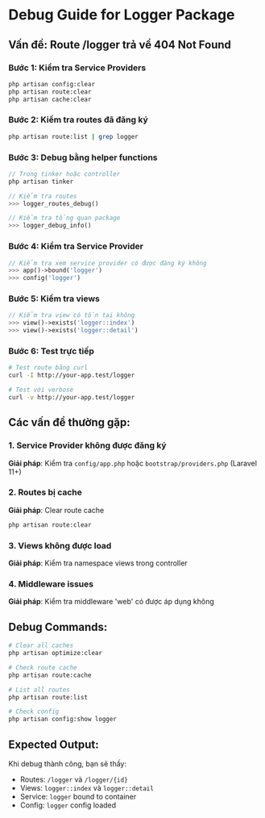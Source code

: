 # Debug Guide for Logger Package

## Vấn đề: Route /logger trả về 404 Not Found

### Bước 1: Kiểm tra Service Providers
```bash
php artisan config:clear
php artisan route:clear
php artisan cache:clear
```

### Bước 2: Kiểm tra routes đã đăng ký
```bash
php artisan route:list | grep logger
```

### Bước 3: Debug bằng helper functions
```php
// Trong tinker hoặc controller
php artisan tinker

// Kiểm tra routes
>>> logger_routes_debug()

// Kiểm tra tổng quan package
>>> logger_debug_info()
```

### Bước 4: Kiểm tra Service Provider
```php
// Kiểm tra xem service provider có được đăng ký không
>>> app()->bound('logger')
>>> config('logger')
```

### Bước 5: Kiểm tra views
```php
// Kiểm tra view có tồn tại không
>>> view()->exists('logger::index')
>>> view()->exists('logger::detail')
```

### Bước 6: Test trực tiếp
```bash
# Test route bằng curl
curl -I http://your-app.test/logger

# Test với verbose
curl -v http://your-app.test/logger
```

## Các vấn đề thường gặp:

### 1. Service Provider không được đăng ký
**Giải pháp**: Kiểm tra `config/app.php` hoặc `bootstrap/providers.php` (Laravel 11+)

### 2. Routes bị cache
**Giải pháp**: Clear route cache
```bash
php artisan route:clear
```

### 3. Views không được load
**Giải pháp**: Kiểm tra namespace views trong controller

### 4. Middleware issues
**Giải pháp**: Kiểm tra middleware 'web' có được áp dụng không

## Debug Commands:

```bash
# Clear all caches
php artisan optimize:clear

# Check route cache
php artisan route:cache

# List all routes
php artisan route:list

# Check config
php artisan config:show logger
```

## Expected Output:

Khi debug thành công, bạn sẽ thấy:
- Routes: `/logger` và `/logger/{id}`
- Views: `logger::index` và `logger::detail`
- Service: `logger` bound to container
- Config: `logger` config loaded 